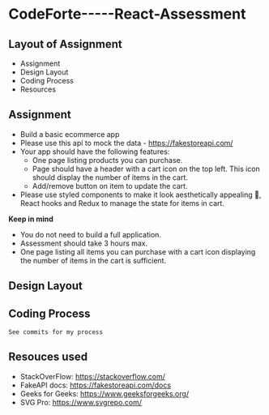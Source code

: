 # CodeForte-----React-Assessment

## Layout of Assignment
 - Assignment
 - Design Layout
 - Coding Process
 - Resources

 ## Assignment
 - Build a basic ecommerce app
- Please use this api to mock the data - https://fakestoreapi.com/
- Your app should have the following features:
  - One page listing products you can purchase.
  - Page should have a header with a cart icon on the top left. This icon should display the number of items in the cart.
  - Add/remove button on item to update the cart.
- Please use styled components to make it look aesthetically appealing 🌸, React hooks and Redux to manage the state for items in cart.

**Keep in mind** 

- You do not need to build a full application.
- Assessment should take 3 hours max.
- One page listing all items you can purchase with a cart icon displaying the number of items in the cart is sufficient.

## Design Layout

## Coding Process
    See commits for my process

## Resouces used
 - StackOverFlow: https://stackoverflow.com/
 - FakeAPI docs: https://fakestoreapi.com/docs
 - Geeks for Geeks: https://www.geeksforgeeks.org/
 - SVG Pro: https://www.svgrepo.com/